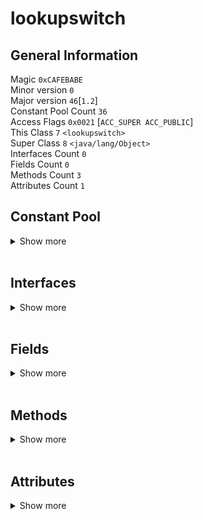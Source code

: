 # **lookupswitch**

## **General Information**
Magic `0xCAFEBABE`  
Minor version `0`  
Major version `46`[`1.2`]  
Constant Pool Count `36`  
Access Flags `0x0021` [` ACC_SUPER ACC_PUBLIC `]  
This Class `7` `<lookupswitch>`  
Super Class `8` `<java/lang/Object>`  
Interfaces Count `0`  
Fields Count `0`  
Methods Count `3`  
Attributes Count `1`

## **Constant Pool**  

<details> <summary>Show more</summary> <hr>

### [1] *CONSTANT_Methodref_info*
- Class Index `8`
- Name And Type Index `19`

### [2] *CONSTANT_Fieldref_info*
- Class Index `20`
- Class Name `<java/lang/System>`
- Name And Type Index `21`
- Name And Type `<out:Ljava/io/PrintStream;>`

### [3] *CONSTANT_String_info*
- String Index `22`
- String `<Ops!>`

### [4] *CONSTANT_Methodref_info*
- Class Index `23`
- Name And Type Index `24`

### [5] *CONSTANT_Methodref_info*
- Class Index `7`
- Name And Type Index `25`

### [6] *CONSTANT_Methodref_info*
- Class Index `23`
- Name And Type Index `26`

### [7] *CONSTANT_Class_info*
- Name Index `27`
- Class Name `<lookupswitch>`

### [8] *CONSTANT_Class_info*
- Name Index `28`
- Class Name `<java/lang/Object>`

### [9] *CONSTANT_Utf8_info*
- Length `9`
- Bytes [ `chooseFar`]

### [10] *CONSTANT_Utf8_info*
- Length `4`
- Bytes [ `(I)I`]

### [11] *CONSTANT_Utf8_info*
- Length `4`
- Bytes [ `Code`]

### [12] *CONSTANT_Utf8_info*
- Length `15`
- Bytes [ `LineNumberTable`]

### [13] *CONSTANT_Utf8_info*
- Length `6`
- Bytes [ `<init>`]

### [14] *CONSTANT_Utf8_info*
- Length `3`
- Bytes [ `()V`]

### [15] *CONSTANT_Utf8_info*
- Length `4`
- Bytes [ `main`]

### [16] *CONSTANT_Utf8_info*
- Length `22`
- Bytes [ `([Ljava/lang/String;)V`]

### [17] *CONSTANT_Utf8_info*
- Length `10`
- Bytes [ `SourceFile`]

### [18] *CONSTANT_Utf8_info*
- Length `17`
- Bytes [ `lookupswitch.java`]

### [19] *CONSTANT_NameAndType_info*
- Name Index `13`
- Descriptor Index `14`

### [20] *CONSTANT_Class_info*
- Name Index `29`
- Class Name `<java/lang/System>`

### [21] *CONSTANT_NameAndType_info*
- Name Index `30`
- Descriptor Index `31`

### [22] *CONSTANT_Utf8_info*
- Length `4`
- Bytes [ `Ops!`]

### [23] *CONSTANT_Class_info*
- Name Index `32`
- Class Name `<java/io/PrintStream>`

### [24] *CONSTANT_NameAndType_info*
- Name Index `33`
- Descriptor Index `34`

### [25] *CONSTANT_NameAndType_info*
- Name Index `9`
- Descriptor Index `10`

### [26] *CONSTANT_NameAndType_info*
- Name Index `33`
- Descriptor Index `35`

### [27] *CONSTANT_Utf8_info*
- Length `12`
- Bytes [ `lookupswitch`]

### [28] *CONSTANT_Utf8_info*
- Length `16`
- Bytes [ `java/lang/Object`]

### [29] *CONSTANT_Utf8_info*
- Length `16`
- Bytes [ `java/lang/System`]

### [30] *CONSTANT_Utf8_info*
- Length `3`
- Bytes [ `out`]

### [31] *CONSTANT_Utf8_info*
- Length `21`
- Bytes [ `Ljava/io/PrintStream;`]

### [32] *CONSTANT_Utf8_info*
- Length `19`
- Bytes [ `java/io/PrintStream`]

### [33] *CONSTANT_Utf8_info*
- Length `7`
- Bytes [ `println`]

### [34] *CONSTANT_Utf8_info*
- Length `21`
- Bytes [ `(Ljava/lang/String;)V`]

### [35] *CONSTANT_Utf8_info*
- Length `4`
- Bytes [ `(I)V`]

</details> <br>

## **Interfaces**

<details> <summary>Show more</summary> <hr>

</details><br>

## **Fields**

<details> <summary>Show more</summary> <hr>

</details><br>

## **Methods**
<details> <summary>Show more</summary> <hr>

### [0] `chooseFar` 
- Methods Access Flags `0x9` [` `]
- Name Index `9` `<chooseFar>`
- Descriptor Index `10` `<(I)I>`
- Attribute Count `1`
<details><summary>Show attributes</summary>

### [0] Code
- Generic info 
  - Attribute name index`11` `<Code>`
  - Attribute length `86`

- Specific info
  - Maximum stack size `1`
  - Maximum local variables `1`
  - Code length `46`
- Bytecode
```
0 iload_0
1 lookupswitch0: 9482 (9472)-1409045500: -1408171822 (-1408171832)-1094795586: -1094795576 (-1094795586)default: 51 (41)
```
### [0] LineNumberTable
- Generic info 
  - Attribute name index`12` `<LineNumberTable>`
  - Attribute length `22`

- Specific info
  - Line number table length `5`  

| Number | Start PC | Line Number |  
|--------|----------|-------------|  
|       0|         0|            6|  
|       1|        36|            7|  
|       2|        38|            8|  
|       3|        40|            9|  
|       4|        42|           10|  


</details><br>

### [1] `<init>` 
- Methods Access Flags `0x1` [` ACC_PUBLIC `]
- Name Index `13` `<<init>>`
- Descriptor Index `14` `<()V>`
- Attribute Count `1`
<details><summary>Show attributes</summary>

### [0] Code
- Generic info 
  - Attribute name index`11` `<Code>`
  - Attribute length `45`

- Specific info
  - Maximum stack size `2`
  - Maximum local variables `1`
  - Code length `13`
- Bytecode
```
0 aload_0
1 invokespecial #1 <java/lang/Object.<init> : ()V>  
4 getstatic #2 <java/lang/System.out : Ljava/io/PrintStream;>  
7 ldc #3 <Ops!>  
9 invokevirtual #4 <java/io/PrintStream.println : (Ljava/lang/String;)V>  
12 return
```
### [0] LineNumberTable
- Generic info 
  - Attribute name index`12` `<LineNumberTable>`
  - Attribute length `14`

- Specific info
  - Line number table length `3`  

| Number | Start PC | Line Number |  
|--------|----------|-------------|  
|       0|         0|           13|  
|       1|         4|           14|  
|       2|        12|           15|  


</details><br>

### [2] `main` 
- Methods Access Flags `0x9` [` `]
- Name Index `15` `<main>`
- Descriptor Index `16` `<([Ljava/lang/String;)V>`
- Attribute Count `1`
<details><summary>Show attributes</summary>

### [0] Code
- Generic info 
  - Attribute name index`11` `<Code>`
  - Attribute length `99`

- Specific info
  - Maximum stack size `2`
  - Maximum local variables `1`
  - Code length `55`
- Bytecode
```
0 getstatic #2 <java/lang/System.out : Ljava/io/PrintStream;>  
3 iconst_m1
4 invokestatic #5 <lookupswitch.chooseFar : (I)I>  
7 invokevirtual #6 <java/io/PrintStream.println : (I)V>  
10 getstatic #2 <java/lang/System.out : Ljava/io/PrintStream;>  
13 bipush 156
15 invokestatic #5 <lookupswitch.chooseFar : (I)I>  
18 invokevirtual #6 <java/io/PrintStream.println : (I)V>  
21 getstatic #2 <java/lang/System.out : Ljava/io/PrintStream;>  
24 iconst_0
25 invokestatic #5 <lookupswitch.chooseFar : (I)I>  
28 invokevirtual #6 <java/io/PrintStream.println : (I)V>  
31 getstatic #2 <java/lang/System.out : Ljava/io/PrintStream;>  
34 bipush 100
36 invokestatic #5 <lookupswitch.chooseFar : (I)I>  
39 invokevirtual #6 <java/io/PrintStream.println : (I)V>  
42 getstatic #2 <java/lang/System.out : Ljava/io/PrintStream;>  
45 sipush 10000
48 invokestatic #5 <lookupswitch.chooseFar : (I)I>  
51 invokevirtual #6 <java/io/PrintStream.println : (I)V>  
54 return
```
### [0] LineNumberTable
- Generic info 
  - Attribute name index`12` `<LineNumberTable>`
  - Attribute length `26`

- Specific info
  - Line number table length `6`  

| Number | Start PC | Line Number |  
|--------|----------|-------------|  
|       0|         0|           17|  
|       1|        10|           18|  
|       2|        21|           19|  
|       3|        31|           20|  
|       4|        42|           21|  
|       5|        54|           22|  


</details><br>

</details><br>

## **Attributes**
<details> <summary>Show more</summary> <hr>

### [0] SourceFile
- Generic info 
  - Attribute name index`17` `<SourceFile>`
  - Attribute length `2`

- Specific info
  - Source file name index `18` `<lookupswitch.java>`

</details><br>

